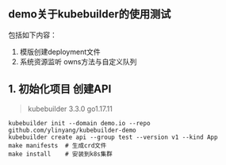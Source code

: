 ## demo关于kubebuilder的使用测试
包括如下内容：
1. 模版创建deployment文件
2. 系统资源监听 owns方法与自定义队列

## 1. 初始化项目 创建API
> kubebuilder 3.3.0  go1.17.11
```shell
kubebuilder init --domain demo.io --repo github.com/ylinyang/kubebuilder-demo
kubebuilder create api --group test --version v1 --kind App
make manifests  # 生成crd文件
make install    # 安装到k8s集群
```


